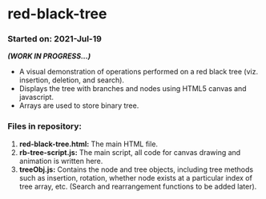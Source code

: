 # red-black-tree

### Started on: 2021-Jul-19

***(WORK IN PROGRESS...)***

- A visual demonstration of operations performed on a red black tree (viz. insertion, deletion, and search).
- Displays the tree with branches and nodes using HTML5 canvas and javascript.
- Arrays are used to store binary tree.

### Files in repository:

1. **red-black-tree.html:** The main HTML file.
2. **rb-tree-script.js:** The main script, all code for canvas drawing and animation is written here.
3. **treeObj.js:** Contains the node and tree objects, including tree methods such as insertion, rotation, whether node exists at a particular index of tree array, etc. (Search and rearrangement functions to be added later).
